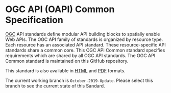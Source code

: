 # OGC API (OAPI) Common Specification

[OGC](http://opengeospatial.org) API standards define modular API building blocks to spatially enable Web APIs. The OGC API family of standards is organized by resource type. Each resource has an associated API standard. These resource-specific API standards share a common core. This OGC API Common standard specifies requirements which are shared by all OGC API standards. The OGC API Common standard is maintained on this GitHub repository.

This standard is also available in [HTML](https://github.com/opengeospatial/oapi_common/blob/October-2019-Update/19-072.html) and [PDF](https://github.com/opengeospatial/oapi_common/blob/October-2019-Update/19-072.pdf) formats.

The current working branch is `October-2019-Update`. Please select this branch to see the current state of this Sandard.


